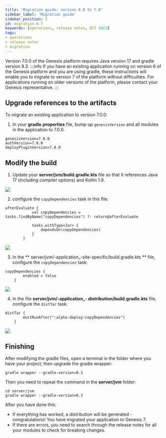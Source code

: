 ```yaml
---
title: 'Migration guide: version 6.0 to 7.0'
sidebar_label: 'Migration guide'
sidebar_position: 2
id: migration-6-7
keywords: [operations, release notes, OCT 2023]
tags:
- operations
- release notes
- migration
---
```


Version 7.0.0 of the Genesis platform requires Java version 17 and gradle version 8.3.
:::info
If you have an existing application running on version 6 of the Genesis platform and you are using gradle, these instructions will enable you to migrate to version 7 of the platform without difficulties.
For applications running on older versions of the platform, please contact your Genesis representative.
:::
## Upgrade references to the artifacts
To migrate an existing application to version 7.0.0:
1. In your **gradle.properties** file, bump up `genesisVersion` and all modules in the application to 7.0.0.
```
genesisVersion=7.0.0
authVersion=7.0.0
deployPluginVersion=7.0.0
```
## Modify the build
1. Update your **server/jvm/build.gradle.kts** file so that it references Java 17 (including compiler options) and Kotlin 1.9.

![](/img/java-refs.png)

2. configure the `copyDependencies` task in this file:

```
afterEvaluate {
	        val copyDependencies = tasks.findByName("copyDependencies") ?: return@afterEvaluate

            tasks.withType<Jar> {
                dependsOn(copyDependencies)
            }
        }
```

![](/img/gradle-properties-copyd.png)

3. In the ** server/jvm/-application_-site-specific/build.gradle.kts ** file, configure the `copyDependencies` task:

```
copyDependencies {
	    enabled = false
    }
```

![](/img/java-refs.png)

4. In the file **server/jvm/-application_- distribution/build.gradle.kts** file, configure the `distTar` task:

```
distTar {
	    mustRunAfter(":alpha-deploy:copyDependencies")
    }
```

![](/img/disttar.png)

## Finishing
After modifying the gradle files, open a terminal in the folder where you have your project; then upgrade the gradle wrapper:

```
gradle wrapper --gradle-version=8.3
```
Then you need to repeat the command in the **server/jvm** folder:

```
cd server/jvm
gradle wrapper --gradle-version=8.3
```

After you have done this:
-	If everything has worked, a distribution will be generated - congratulations! You have migrated your application to Genesis 7.
-	If there are errors, you need to search through the release notes for all your modules to check for breaking changes.
